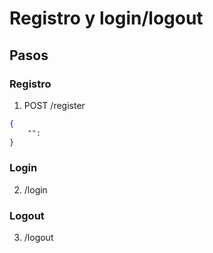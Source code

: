 # Registro y login/logout

## Pasos

### Registro

1. POST /register

```json
{
    "":
}
```

### Login

2. /login

### Logout

3. /logout
